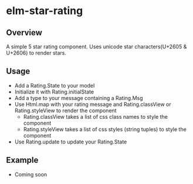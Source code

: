 # elm-star-rating

## Overview
A simple 5 star rating component. 
Uses unicode star characters(U+2605 & U+2606) to render stars.

## Usage
 * Add a Rating.State to your model
 * Initialize it with Rating.initialState
 * Add a type to your message containing a Rating.Msg
 * Use Html.map with your rating message and Rating.classView or Rating.styleView to render the component
    - Rating.classView takes a list of css class names to style the component
    - Rating.styleView takes a list of css styles (string tuples) to style the component
 * Use Rating.update to update your Rating.State
 
## Example
  - Coming soon 
